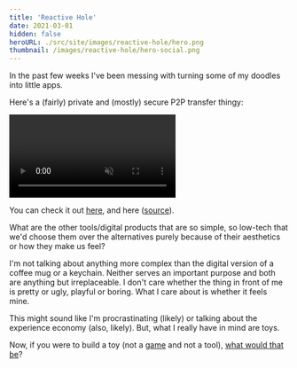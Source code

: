 ```yaml
---
title: 'Reactive Hole'
date: 2021-03-01
hidden: false
heroURL: ./src/site/images/reactive-hole/hero.png
thumbnail: /images/reactive-hole/hero-social.png
---
```


In the past few weeks I've been messing with turning some of my doodles into little apps.

Here's a (fairly) private and (mostly) secure P2P transfer thingy:

<video src='/images/reactive-hole/bird_sfw.mp4' muted autoplay loop controls></video>

You can check it out <a href='https://reactive-hole.vercel.app/bls4w4tcd9f00000' target='_blank' rel="noopener">here</a>, and here (<a href='https://github.com/paprikka/reactive-hole' target='_blank' rel="noopener">source</a>).

What are the other tools/digital products that are so simple, so low-tech that we'd choose them over the alternatives purely because of their aesthetics or how they make us feel?

I'm not talking about anything more complex than the digital version of a coffee mug or a keychain. Neither serves an important purpose and both are anything but irreplaceable. I don't care whether the thing in front of me is pretty or ugly, playful or boring. What I care about is whether it feels mine.

This might sound like I'm procrastinating (likely) or talking about the experience economy (also, likely). But, what I really have in mind are toys.

Now, if you were to build a toy (not a <a href='https://apps.apple.com/gb/app/tommy-the-toe/id1498417487' target="_blank" rel="noopener" title="Ugh, especially not one that starts as a 1 day project and ends up taking 3 months">game</a> and not a tool), [what would that be](/posts/hi)?
